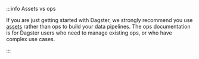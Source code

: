 :::info Assets vs ops

If you are just getting started with Dagster, we strongly recommend you use [assets](/guides/build/assets) rather than ops to build your data pipelines. The ops documentation is for Dagster users who need to manage existing ops, or who have complex use cases.

:::
